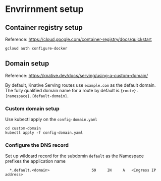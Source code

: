 # Envrirnment setup
## Container registry setup
Reference: https://cloud.google.com/container-registry/docs/quickstart
```shell
gcloud auth configure-docker
```

## Domain setup
Reference: https://knative.dev/docs/serving/using-a-custom-domain/

By default, Knative Serving routes use `example.com` as the default domain. The
fully qualified domain name for a route by default is
`{route}.{namespace}.{default-domain}`.

### Custom domain setup
Use kubectl apply on the `config-domain.yaml` 

```shell
cd custom-domain
kubectl apply -f config-domain.yaml
```

### Configure the DNS record
Set up wildcard record for the subdomin `default` as the Namespace prefixes the application name
```dns
  *.default.<domain>                   59     IN     A   <Ingress IP address>
  ```